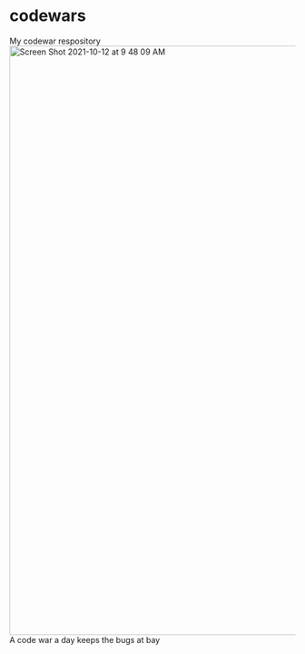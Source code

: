 # codewars
My codewar respository
<img width="1038" alt="Screen Shot 2021-10-12 at 9 48 09 AM" src="https://user-images.githubusercontent.com/89674474/136968363-b4151635-5a5b-4570-9639-8ea5b9901cf2.png">
A code war a day keeps the bugs at bay
  
